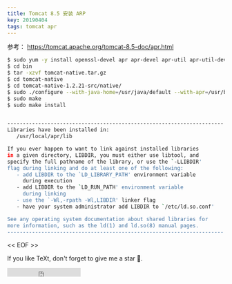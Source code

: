 ```yaml
---
title: Tomcat 8.5 安装 ARP
key: 20190404
tags: tomcat apr
---
```


参考： https://tomcat.apache.org/tomcat-8.5-doc/apr.html



<!--more-->

```bash
$ sudo yum -y install openssl-devel apr apr-devel apr-util apr-util-devel apr-util-openssl
$ cd bin
$ tar -xzvf tomcat-native.tar.gz 
$ cd tomcat-native
$ cd tomcat-native-1.2.21-src/native/
$ sudo ./configure --with-java-home=/usr/java/default --with-apr=/usr/bin/apr-1-config
$ sudo make 
$ sudo make install


----------------------------------------------------------------------
Libraries have been installed in:
   /usr/local/apr/lib

If you ever happen to want to link against installed libraries
in a given directory, LIBDIR, you must either use libtool, and
specify the full pathname of the library, or use the `-LLIBDIR'
flag during linking and do at least one of the following:
   - add LIBDIR to the `LD_LIBRARY_PATH' environment variable
     during execution
   - add LIBDIR to the `LD_RUN_PATH' environment variable
     during linking
   - use the `-Wl,-rpath -Wl,LIBDIR' linker flag
   - have your system administrator add LIBDIR to `/etc/ld.so.conf'

See any operating system documentation about shared libraries for
more information, such as the ld(1) and ld.so(8) manual pages.
----------------------------------------------------------------------
```


<< EOF >>

If you like TeXt, don't forget to give me a star :star2:.

<iframe src="https://ghbtns.com/github-btn.html?user=kitian616&repo=jekyll-TeXt-theme&type=star&count=true" frameborder="0" scrolling="0" width="170px" height="20px"></iframe>
